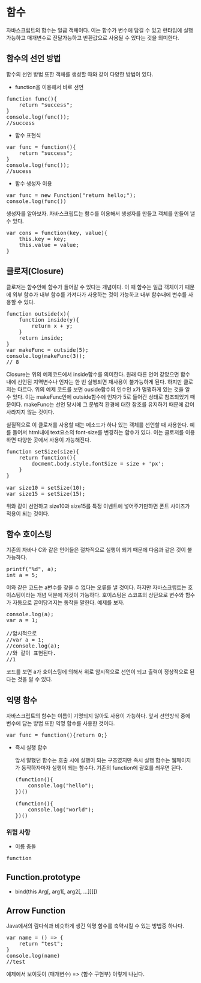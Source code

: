 함수
===

자바스크립트의 함수는 일급 객체이다. 이는 함수가 변수에 담길 수 있고 런타임에 실행가능하고 매개변수로 전달가능하고 반환값으로 사용될 수 있다는 것을 의미한다.

## 함수의 선언 방법

함수의 선언 방법 또한 객체를 생성할 때와 같이 다양한 방법이 있다.

- function을 이용해서 바로 선언
<pre>
function func(){
    return "success";
}
console.log(func());
//success</pre>

- 함수 표현식
<pre>
var func = function(){
    return "success";
}
console.log(func());
//sucess</pre>

- 함수 생성자 이용
<pre>
var func = new Function("return hello;");
console.log(func())</pre>

생성자를 알아보자. 자바스크립트는 함수를 이용해서 생성자를 만들고 객체를 만들어 낼 수 있다.
<pre>
var cons = function(key, value){
    this.key = key;
    this.value = value;
}</pre>

## 클로저(Closure)

클로저는 함수안에 함수가 들어갈 수 있다는 개념이다. 이 때 함수는 일급 객체이기 때문에 외부 함수가 내부 함수를 가져다가 사용하는 것이 가능하고 내부 함수내에 변수를 사용할 수 있다.
<pre>
function outside(x){
    function inside(y){
        return x + y;
    }
    return inside;
}
var makeFunc = outside(5);
console.log(makeFunc(3));
// 8</pre>
Closure는 위의 예제코드에서 inside함수를 의미한다. 원래 다른 언어 같았으면 함수 내에 선언된 지역변수나 인자는 한 번 실행되면 재사용이 불가능하게 된다. 하지만 클로저는 다르다. 위의 예제 코드를 보면 ouside함수의 인수인 x가 멀쩡하게 있는 것을 알 수 있다. 이는 makeFunc안에 outside함수에 인자가 5로 들어간 상태로 참조되었기 때문이다. makeFunc는 선언 당시에 그 문법적 환경에 대한 참조를 유지하기 때문에 값이 사라지지 않는 것이다.

실질적으로 이 클로저를 사용할 때는 메소드가 하나 있는 객체를 선언할 때 사용한다. 예를 들어서 html내에 text요소의 font-size를 변경하는 함수가 있다. 이는 클로저를 이용하면 다양한 곳에서 사용이 가능해진다.

<pre>
function setSize(size){
    return function(){
        docment.body.style.fontSize = size + 'px';
    }
}

var size10 = setSize(10);
var size15 = setSize(15);</pre>

위와 같이 선언하고 size10과 size15를 특정 이벤트에 넣어주기만하면 폰트 사이즈가 적용이 되는 것이다.

## 함수 호이스팅
기존의 자바나 C와 같은 언어들은 절차적으로 실행이 되기 때문에 다음과 같은 것이 불가능하다.
<pre>
printf("%d", a);
int a = 5;</pre>
이와 같은 코드는 a변수를 찾을 수 없다는 오류를 낼 것이다. 하지만 자바스크립트는 호이스팅이라는 개념 덕분에 저것이 가능하다. 호이스팅은 스코프의 상단으로 변수와 함수가 자동으로 끌어당겨지는 동작을 말한다. 예제를 보자.
<pre>
console.log(a);
var a = 1;

//암시적으로
//var a = 1;
//console.log(a);
//와 같이 표현된다.
//1</pre>
코드를 보면 a가 호이스팅에 의해서 위로 암시적으로 선언이 되고 출력이 정상적으로 된다는 것을 알 수 있다.

## 익명 함수
자바스크립트의 함수는 이름이 기명되지 않아도 사용이 가능하다. 앞서 선언방식 중에 변수에 담는 방법 또한 익명 함수를 사용한 것이다.
<pre>
var func = function(){return 0;}</pre>

- 즉시 실행 함수
  
  앞서 말했던 함수는 호출 시에 실행이 되는 구조였지만 즉시 실행 함수는 웹페이지가 동작하자마자 실행이 되는 함수다. 기존의 function에 괄호를 씌우면 된다.
  <pre>
  (function(){
      console.log("hello");
  })()
  
  (function(){
      console.log("world");
  })()</pre>

### 위험 사항
- 이름 충돌
<pre>
function </pre>


## Function.prototype
- bind(this Arg[, arg1[, arg2[, ...]]]])

## Arrow Function
Java에서의 람다식과 비슷하게 생긴 익명 함수를 축약시킬 수 있는 방법중 하나다. 

<pre>
var name = () => {
    return "test";
}
console.log(name)
//test</pre>

예제에서 보이듯이 (매개변수) => {함수 구현부} 이렇게 나뉜다.


